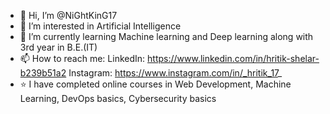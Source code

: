 - 👋 Hi, I’m @NiGhtKinG17
- 👀 I’m interested in Artificial Intelligence 
- 🌱 I’m currently learning Machine learning and Deep learning along with 3rd year in B.E.(IT)
- 📫 How to reach me: LinkedIn: https://www.linkedin.com/in/hritik-shelar-b239b51a2
                      Instagram: https://www.instagram.com/in/_hritik_17_
- ⭐ I have completed online courses in Web Development, Machine Learning, DevOps basics, Cybersecurity basics




<!---
NiGhtKinG17/NiGhtKinG17 is a ✨ special ✨ repository because its `README.md` (this file) appears on your GitHub profile.
You can click the Preview link to take a look at your changes.
--->
